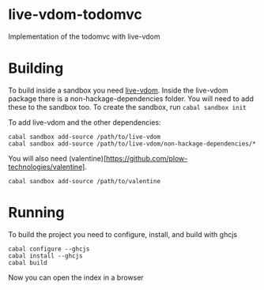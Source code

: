 # live-vdom-todomvc

Implementation of the todomvc with live-vdom

# Building

To build inside a sandbox you need [live-vdom](https://github.com/plow-technologies/live-vdom). Inside the live-vdom package there is a non-hackage-dependencies folder. You will need to add these to the sandbox too.
To create the sandbox, run `cabal sandbox init`

To add live-vdom and the other dependencies:
```
cabal sandbox add-source /path/to/live-vdom
cabal sandbox add-source /path/to/live-vdom/non-hackage-dependencies/*
```

You will also need (valentine)[https://github.com/plow-technologies/valentine].

```
cabal sandbox add-source /path/to/valentine
```


# Running

To build the project you need to configure, install, and build with ghcjs

```
cabal configure --ghcjs
cabal install --ghcjs
cabal build
```

Now you can open the index in a browser